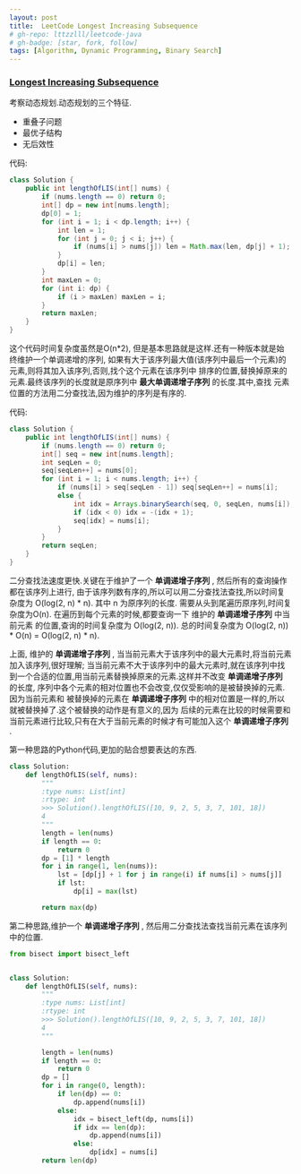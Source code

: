 ```yaml
---
layout: post
title:  LeetCode Longest Increasing Subsequence
# gh-repo: lttzzlll/leetcode-java
# gh-badge: [star, fork, follow]
tags: [Algorithm, Dynamic Programming, Binary Search]
---
```


### [Longest Increasing Subsequence](https://leetcode.com/problems/longest-increasing-subsequence/description/)


考察动态规划.动态规划的三个特征.

* 重叠子问题
* 最优子结构
* 无后效性

代码:

```Java
class Solution {
    public int lengthOfLIS(int[] nums) {
        if (nums.length == 0) return 0;
        int[] dp = new int[nums.length];
        dp[0] = 1;
        for (int i = 1; i < dp.length; i++) {
            int len = 1;
            for (int j = 0; j < i; j++) {
                if (nums[i] > nums[j]) len = Math.max(len, dp[j] + 1);
            }
            dp[i] = len;
        }
        int maxLen = 0;
        for (int i: dp) {
            if (i > maxLen) maxLen = i;
        }
        return maxLen;
    }
}
```

这个代码时间复杂度虽然是O(n*2), 但是基本思路就是这样.还有一种版本就是始终维护一个单调递增的序列,
如果有大于该序列最大值(该序列中最后一个元素)的元素,则将其加入该序列,否则,找个这个元素在该序列中
排序的位置,替换掉原来的元素.最终该序列的长度就是原序列中 **最大单调递增子序列** 的长度.其中,查找
元素位置的方法用二分查找法,因为维护的序列是有序的.

代码:

```Java
class Solution {
    public int lengthOfLIS(int[] nums) {
        if (nums.length == 0) return 0;
        int[] seq = new int[nums.length];
        int seqLen = 0;
        seq[seqLen++] = nums[0];
        for (int i = 1; i < nums.length; i++) {
            if (nums[i] > seq[seqLen - 1]) seq[seqLen++] = nums[i];
            else {
                int idx = Arrays.binarySearch(seq, 0, seqLen, nums[i]);
                if (idx < 0) idx = -(idx + 1);
                seq[idx] = nums[i];
            }
        }
        return seqLen;
    }
}
```

二分查找法速度更快.关键在于维护了一个 **单调递增子序列** , 然后所有的查询操作都在该序列上进行,
由于该序列数有序的,所以可以用二分查找法查找,所以时间复杂度为 O(log(2, n) * n). 其中 n 为原序列的长度.
需要从头到尾遍历原序列,时间复杂度为O(n). 在遍历到每个元素的时候,都要查询一下 维护的 **单调递增子序列** 中当前元素
的位置,查询的时间复杂度为 O(log(2, n)). 总的时间复杂度为 O(log(2, n)) * O(n) = O(log(2, n) * n).

上面, 维护的 **单调递增子序列** , 当当前元素大于该序列中的最大元素时,将当前元素加入该序列,很好理解;
当当前元素不大于该序列中的最大元素时,就在该序列中找到一个合适的位置,用当前元素替换掉原来的元素.这样并不改变
 **单调递增子序列** 的长度, 序列中各个元素的相对位置也不会改变,仅仅受影响的是被替换掉的元素.因为当前元素和
 被替换掉的元素在 **单调递增子序列** 中的相对位置是一样的,所以就被替换掉了.这个被替换的动作是有意义的,因为
 后续的元素在比较的时候需要和当前元素进行比较,只有在大于当前元素的时候才有可能加入这个 **单调递增子序列** .


第一种思路的Python代码,更加的贴合想要表达的东西.

```Python
class Solution:
    def lengthOfLIS(self, nums):
        """
        :type nums: List[int]
        :rtype: int
        >>> Solution().lengthOfLIS([10, 9, 2, 5, 3, 7, 101, 18])
        4
        """
        length = len(nums)
        if length == 0:
            return 0
        dp = [1] * length
        for i in range(1, len(nums)):
            lst = [dp[j] + 1 for j in range(i) if nums[i] > nums[j]]
            if lst:
                dp[i] = max(lst)

        return max(dp)
```
 
第二种思路,维护一个 **单调递增子序列** , 然后用二分查找法查找当前元素在该序列中的位置.


```Python
from bisect import bisect_left


class Solution:
    def lengthOfLIS(self, nums):
        """
        :type nums: List[int]
        :rtype: int
        >>> Solution().lengthOfLIS([10, 9, 2, 5, 3, 7, 101, 18])
        4
        """

        length = len(nums)
        if length == 0:
            return 0
        dp = []
        for i in range(0, length):
            if len(dp) == 0:
                dp.append(nums[i])
            else:
                idx = bisect_left(dp, nums[i])
                if idx == len(dp):
                    dp.append(nums[i])
                else:
                    dp[idx] = nums[i]
        return len(dp)

```
